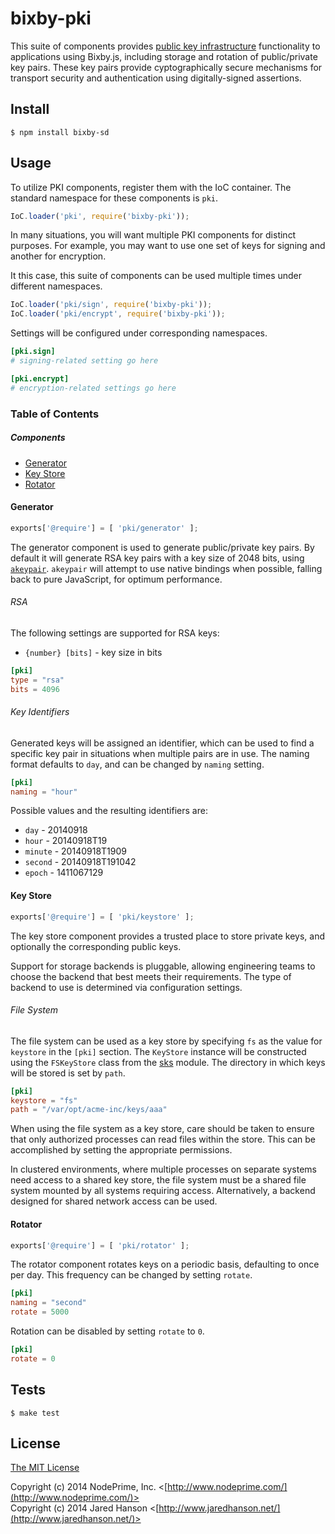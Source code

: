# bixby-pki

This suite of components provides [public key infrastructure](http://en.wikipedia.org/wiki/Public_key_infrastructure)
functionality to applications using Bixby.js, including storage and rotation
of public/private key pairs.  These key pairs provide cyptographically secure
mechanisms for transport security and authentication using digitally-signed
assertions.

## Install

    $ npm install bixby-sd
    
## Usage

To utilize PKI components, register them with the IoC container.  The standard
namespace for these components is `pki`.

```javascript
IoC.loader('pki', require('bixby-pki'));
```

In many situations, you will want multiple PKI components for distinct purposes.
For example, you may want to use one set of keys for signing and another for
encryption.

It this case, this suite of components can be used multiple times under
different namespaces.

```javascript
IoC.loader('pki/sign', require('bixby-pki'));
IoC.loader('pki/encrypt', require('bixby-pki'));
```

Settings will be configured under corresponding namespaces.

```toml
[pki.sign]
# signing-related setting go here

[pki.encrypt]
# encryption-related settings go here
```

### Table of Contents

##### Components

  - [Generator](#generator)
  - [Key Store](#keystore)
  - [Rotator](#rotator)

#### Generator

```javascript
exports['@require'] = [ 'pki/generator' ];
```

The generator component is used to generate public/private key pairs.  By
default it will generate RSA key pairs with a key size of 2048 bits, using
[`akeypair`](https://github.com/quartzjer/akeypair).  `akeypair` will attempt
to use native bindings when possible, falling back to pure JavaScript, for
optimum performance.

###### RSA

The following settings are supported for RSA keys:

  - `{number} [bits]` - key size in bits
  
```toml
[pki]
type = "rsa"
bits = 4096
```

###### Key Identifiers

Generated keys will be assigned an identifier, which can be used to find a
specific key pair in situations when multiple pairs are in use.  The naming
format defaults to `day`, and can be changed by `naming` setting.

```toml
[pki]
naming = "hour"
```

Possible values and the resulting identifiers are:

  - `day` - 20140918
  - `hour` - 20140918T19
  - `minute` - 20140918T1909
  - `second` - 20140918T191042
  - `epoch` - 1411067129

#### Key Store

```javascript
exports['@require'] = [ 'pki/keystore' ];
```

The key store component provides a trusted place to store private keys, and
optionally the corresponding public keys.

Support for storage backends is pluggable, allowing engineering teams to
choose the backend that best meets their requirements.  The type of backend to
use is determined via configuration settings.

###### File System

The file system can be used as a key store by specifying `fs` as the value
for `keystore` in the `[pki]` section.  The `KeyStore` instance will be
constructed using the `FSKeyStore` class from the [sks](https://github.com/jaredhanson/node-sks)
module.  The directory in which keys will be stored is set by `path`.

```toml
[pki]
keystore = "fs"
path = "/var/opt/acme-inc/keys/aaa"
```

When using the file system as a key store, care should be taken to ensure that
only authorized processes can read files within the store.  This can be
accomplished by setting the appropriate permissions.

In clustered environments, where multiple processes on separate systems need
access to a shared key store, the file system must be a shared file system
mounted by all systems requiring access.  Alternatively, a backend designed
for shared network access can be used.

#### Rotator

```javascript
exports['@require'] = [ 'pki/rotator' ];
```

The rotator component rotates keys on a periodic basis, defaulting to once per
day.  This frequency can be changed by setting `rotate`.

```toml
[pki]
naming = "second"
rotate = 5000
```

Rotation can be disabled by setting `rotate` to `0`.

```toml
[pki]
rotate = 0
```


## Tests

    $ make test

## License

[The MIT License](http://opensource.org/licenses/MIT)

Copyright (c) 2014 NodePrime, Inc. <[http://www.nodeprime.com/](http://www.nodeprime.com/)>  
Copyright (c) 2014 Jared Hanson <[http://www.jaredhanson.net/](http://www.jaredhanson.net/)>
